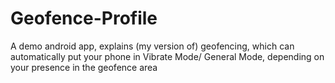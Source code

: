 # Geofence-Profile

A demo android app, explains (my version of) geofencing, which can automatically put your phone in Vibrate Mode/ General Mode, depending on your presence in the geofence area
<!-- References
https://www.darrylbayliss.net/jetpack-compose-for-maps/
https://github.com/barmangolap15/Get-current-location-using-google-api-and-places-api/blob/master/app/src/main/AndroidManifest.xml
https://github.com/fakeyatogod/MapwithLocation/blob/master/app/src/main/java/com/app/directionwithlocation/MainActivity.kt
https://github.com/7kashif/WeatherCast/blob/master/local.properties

APIs
AIzaSyDld3KTpWgb4o95IlG7-HFJw-Y096C7g4I
-->
